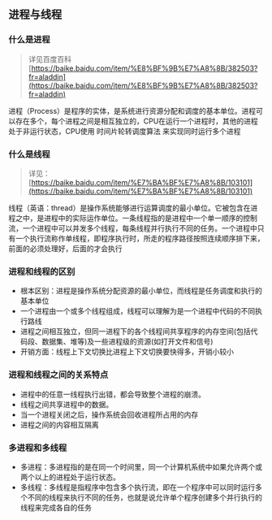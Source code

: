 ## 进程与线程

### 什么是进程

> 详见百度百科[https://baike.baidu.com/item/%E8%BF%9B%E7%A8%8B/382503?fr=aladdin](https://baike.baidu.com/item/%E8%BF%9B%E7%A8%8B/382503?fr=aladdin)

进程（Process）是程序的实体，是系统进行资源分配和调度的基本单位。进程可以存在多个，每个进程之间是相互独立的，CPU在运行一个进程时，其他的进程处于非运行状态，CPU使用 时间片轮转调度算法 来实现同时运行多个进程

### 什么是线程

> 详见：[https://baike.baidu.com/item/%E7%BA%BF%E7%A8%8B/103101](https://baike.baidu.com/item/%E7%BA%BF%E7%A8%8B/103101)

线程（英语：thread）是操作系统能够进行运算调度的最小单位。它被包含在进程之中，是进程中的实际运作单位。一条线程指的是进程中一个单一顺序的控制流，一个进程中可以并发多个线程，每条线程并行执行不同的任务。一个进程中只有一个执行流称作单线程，即程序执行时，所走的程序路径按照连续顺序排下来，前面的必须处理好，后面的才会执行

### 进程和线程的区别

* 根本区别：进程是操作系统分配资源的最小单位，而线程是任务调度和执行的基本单位
* 一个进程由一个或多个线程组成，线程可以理解为是一个进程中代码的不同执行路线
* 进程之间相互独立，但同一进程下的各个线程间共享程序的内存空间(包括代码段、数据集、堆等)及一些进程级的资源(如打开文件和信号)
* 开销方面：线程上下文切换比进程上下文切换要快得多，开销小较小

### 进程和线程之间的关系特点

* 进程中的任意一线程执行出错，都会导致整个进程的崩溃。
* 线程之间共享进程中的数据。
* 当一个进程关闭之后，操作系统会回收进程所占用的内存
* 进程之间的内容相互隔离

### 多进程和多线程

* 多进程：多进程指的是在同一个时间里，同一个计算机系统中如果允许两个或两个以上的进程处于运行状态。
* 多线程：多线程是指程序中包含多个执行流，即在一个程序中可以同时运行多个不同的线程来执行不同的任务，也就是说允许单个程序创建多个并行执行的线程来完成各自的任务
